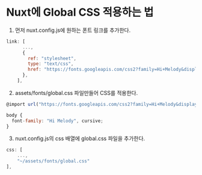# Nuxt에 Global CSS 적용하는 법

1. 먼저 nuxt.config.js에 원하는 폰트 링크를 추가한다.

```javascript
link: [
      ...,
      {
        ref: "stylesheet",
        type: "text/css",
        href: "https://fonts.googleapis.com/css2?family=Hi+Melody&display=swap",
      },
    ],
```

2. assets/fonts/global.css 파일만들어 CSS를 적용한다.

```javascript
@import url("https://fonts.googleapis.com/css2?family=Hi+Melody&display=swap");

body {
  font-family: "Hi Melody", cursive;
}
```

3. nuxt.config.js의 css 배열에 global.css 파일을 추가한다.

```js
css: [
    ...,
    "~/assets/fonts/global.css"
],
```

